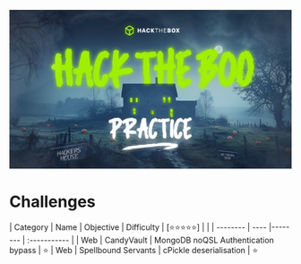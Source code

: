 ![hacktheboo](/images/hacktheboo.jpg)


# Challenges

| Category | Name | Objective | Difficulty
|                              [⭐⭐⭐⭐⭐] |
|
| -------- | ---- |-------- | :----------- |
| Web     | CandyVault | MongoDB noQSL Authentication bypass | ⭐
| Web     | Spellbound Servants | cPickle deserialisation | ⭐





